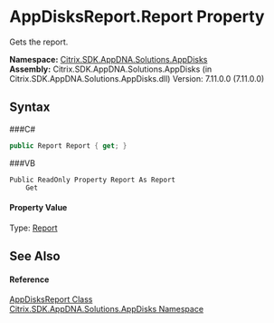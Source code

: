 # AppDisksReport.Report Property 
 

Gets the report.

**Namespace:**&nbsp;<a href="N_Citrix_SDK_AppDNA_Solutions_AppDisks">Citrix.SDK.AppDNA.Solutions.AppDisks</a><br />**Assembly:**&nbsp;Citrix.SDK.AppDNA.Solutions.AppDisks (in Citrix.SDK.AppDNA.Solutions.AppDisks.dll) Version: 7.11.0.0 (7.11.0.0)

## Syntax

###C#
```csharp
public Report Report { get; }
```

###VB
```vbnet
Public ReadOnly Property Report As Report
	Get
```


#### Property Value
Type: <a href="T_Citrix_SDK_AppDNA_Report">Report</a>

## See Also


#### Reference
<a href="T_Citrix_SDK_AppDNA_Solutions_AppDisks_AppDisksReport">AppDisksReport Class</a><br /><a href="N_Citrix_SDK_AppDNA_Solutions_AppDisks">Citrix.SDK.AppDNA.Solutions.AppDisks Namespace</a><br />